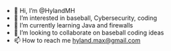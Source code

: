 - 👋 Hi, I’m @HylandMH
- 👀 I’m interested in baseball, Cybersecurity, coding
- 🌱 I’m currently learning Java and firewalls
- 💞️ I’m looking to collaborate on baseball coding ideas
- 📫 How to reach me hyland.max@gmail.com

<!---
HylandMH/HylandMH is a ✨ special ✨ repository because its `README.md` (this file) appears on your GitHub profile.
You can click the Preview link to take a look at your changes.
--->
